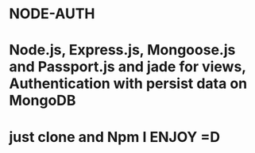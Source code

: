 # NODE-AUTH

# Node.js, Express.js, Mongoose.js and Passport.js and jade for views, Authentication with persist data on MongoDB


# just clone and Npm I  ENJOY =D
